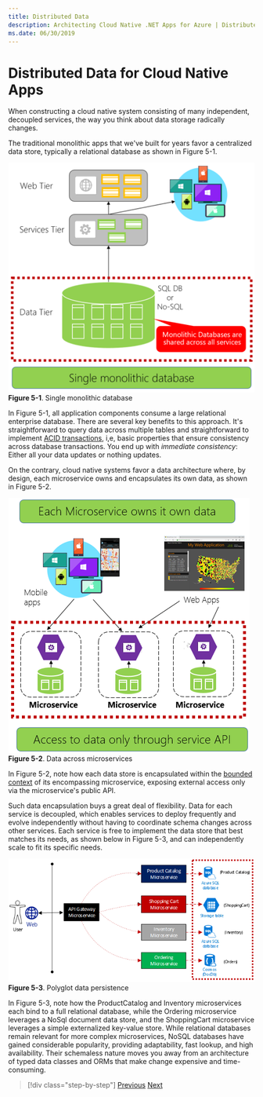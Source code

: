 ```yaml
---
title: Distributed Data
description: Architecting Cloud Native .NET Apps for Azure | Distributed Data for Cloud Native Apps
ms.date: 06/30/2019
---
```

# Distributed Data for Cloud Native Apps

When constructing a cloud native system consisting of many independent, decoupled services, the way you think about data storage radically changes.

The traditional monolithic apps that we've built for years favor a centralized data store, typically a relational database as shown in Figure 5-1.

![Single monolithic database](media/single-monolithic-database.png)
**Figure 5-1**. Single monolithic database

In Figure 5-1, all application components consume a large relational enterprise database. There are several key benefits to this approach. It's straightforward to query data across multiple tables and straightforward to implement [ACID transactions](/windows/desktop/cossdk/acid-properties), i,e, basic properties that ensure consistency across database transactions. You end up with *immediate consistency*: Either all your data updates or nothing updates.

On the contrary, cloud native systems favor a data architecture where, by design, each microservice owns and encapsulates its own data, as shown in Figure 5-2.

![Data across microservices](media/data-across-microservices.png)
**Figure 5-2**. Data across microservices

In Figure 5-2, note how each data store is encapsulated within the [bounded context](https://martinfowler.com/bliki/BoundedContext.html) of its encompassing microservice, exposing external access only via the microservice's public API.

Such data encapsulation buys a great deal of flexibility. Data for each service is decoupled, which enables services to deploy frequently and evolve independently without having to coordinate schema changes across other services. Each service is free to implement the data store that best matches its needs, as shown below in Figure 5-3, and can independently scale to fit its specific needs.

![Polyglot data persistence](media/polyglot-data-persistence.png)
**Figure 5-3**. Polyglot data persistence

In Figure 5-3, note how the ProductCatalog and Inventory microservices each bind to a full relational database, while the Ordering microservice leverages a NoSql document data store, and the ShoppingCart microservice leverages a simple externalized key-value store. While relational databases remain relevant for more complex microservices, NoSQL databases have gained considerable popularity, providing adaptability, fast lookup, and high availability. Their schemaless nature moves you away from an architecture of typed data classes and ORMs that make change expensive and time-consuming.


>[!div class="step-by-step"]
>[Previous](cross-service-communication.md)
>[Next](data-patterns.md)
